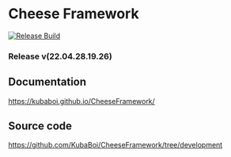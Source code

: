# Cheese Framework

[![Release Build](https://github.com/KubaBoi/CheeseFramework/actions/workflows/realeaseDate.yml/badge.svg?branch=main)](https://github.com/KubaBoi/CheeseFramework/actions/workflows/realeaseDate.yml)

### Release v(22.04.28.19.26)

## Documentation

https://kubaboi.github.io/CheeseFramework/

## Source code

https://github.com/KubaBoi/CheeseFramework/tree/development